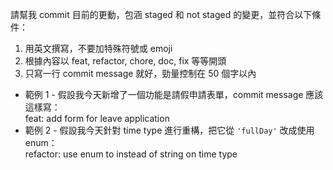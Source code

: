 請幫我 commit 目前的更動，包涵 staged 和 not staged 的變更，並符合以下條件：
1. 用英文撰寫，不要加特殊符號或 emoji
2. 根據內容以 feat, refactor, chore, doc, fix 等等開頭
3. 只寫一行 commit message 就好，勁量控制在 50 個字以內

- 範例 1 - 假設我今天新增了一個功能是請假申請表單，commit message 應該這樣寫：  
  feat: add form for leave application
- 範例 2 - 假設我今天針對 time type 進行重構，把它從 `'fullDay'` 改成使用 enum：  
  refactor: use enum to instead of string on time type
